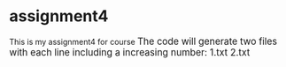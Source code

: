 # assignment4
This is my assignment4 for course <big data>
The code will generate two files with each line including a increasing number:
1.txt
2.txt 
